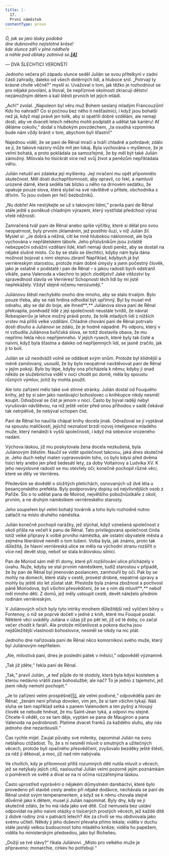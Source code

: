 ```yaml
---
title: |-
  17.
  První náměstek
contentType: prose
---
```


_Ó, jak se jaro lásky podobá  
dne dubnového nejistotné kráse!  
kde slunce září v plné nádheře  
a náhle pod oblaky zatmívá se.[**\[4\]**](./resources/undefined)_

— DVA ŠLECHTICI VERONŠTÍ

Jednoho večera při západu slunce seděl Julián se svou přítelkyní v zadní části zahrady, daleko od všech dotěrných lidí, a hluboce snil. „Potrvají ty krásné chvíle věčně?“ myslil si. Uvažoval o tom, jak těžko je rozhodnout se pro nějaké povolání, a litoval, že nepříznivé okolnosti zkracují dětství nezámožným dětem a kalí štěstí prvních let jejich mládí.

„Ach!“ zvolal. „Napoleon byl věru muž Bohem seslaný mladým Francouzům! Kdo ho nahradí? Co si počnou bez něho ti nešťastníci, i když jsou bohatší než já, když mají právě jen tolik, aby si opatřili dobré vzdělání, ale nemají dosti, aby ve dvaceti letech někoho mohli podplatit a udělat tak kariéru! Ať děláme cokoliv,“ dodal s hlubokým povzdechem, „ta osudná vzpomínka bude nám vždy bránit v tom, abychom byli šťastni!“

Najednou viděl, že se paní de Rênal mračí a tváří chladně a pohrdavě; zdálo se jí, že takové názory může mít jen lokaj. Byla vychována v myšlence, že je velmi bohatá, a proto pokládala za samozřejmé, že by měl být také Julián zámožný. Milovala ho tisíckrát více než svůj život a penězům nepřikládala váhu.

Julián netušil ani zdaleka její myšlenky. Její mračení mu opět připomnělo skutečnost. Měl dosti duchapřítomnosti, aby opravil, co řekl, a namluvil urozené dámě, která seděla tak blízko u něho na drnovém sedátku, že opakuje pouze slova, která slyšel na své návštěvě u přítele, obchodníka s dřívím. To jsou ovšem jen řeči bezbožníků.

„Nu dobře! Ale nestýkejte se už s takovými lidmi,“ pravila paní de Rênal stále ještě s poněkud chladným výrazem, který vystřídal předchozí výraz vřelé něžnosti.

Zamračená tvář paní de Rênal anebo spíše výčitky, které si dělal pro svou neopatrnost, byly prvním zklamáním, jež postihlo iluzi, v níž Julián žil. Myslel si: „Je dobrá a něžná, cítí ke mně hlubokou náklonnost, ale byla vychována v nepřátelském táboře. Jeho příslušníkům jsou zvláště nebezpeční odvážní vzdělaní lidé, kteří nemají dosti peněz, aby se dostali na nějaké slušné místo. Co by se stalo se šlechtici, kdyby nám byla dána možnost bojovat s nimi stejnou zbraní! Například, kdybych já byl verrièreským starostou, protože mám dobré úmysly a jsem počestný člověk, jako je ostatně v podstatě i pan de Rênal – s jakou radostí bych odstranil vikáře, pana Valenoda a všechno to jejich zlodějství! Jaké vítězství by spravedlnost slavila ve Verrières! Schopnosti těch lidí by mi jistě nepřekážely. Vždyť stejně ničemu nerozumějí.“

Juliánovu štěstí nechybělo onoho dne mnoho, aby se stalo trvalým. Bylo pouze třeba, aby se náš hrdina odhodlal být upřímný. Byl by musel mít odvahu, aby se dal do boje, ale ihned**_,_** Juliánova slova paní de Rênal překvapila, poněvadž lidé z její společnosti neustále tvrdili, že návrat Robespierrův je lehce možný právě proto, že tolik mladých lidí z nižších vrstev má příliš velké vzdělání. Chladné chování paní de Rênal potrvalo dosti dlouho a Juliánovi se zdálo, že je hodně nápadné. Po odporu, který v ní vzbudila Juliánova buřičská slova, se totiž dostavila obava, že mu nepřímo řekla něco nepříjemného. V jejích rysech, které byly tak čisté a naivní, když byla šťastna a daleko od nepříjemných lidí, se jasně zračilo, jak ji to bolí.

Julián se už neodvážil volně se oddávat svým snům. Protože byl klidnější a méně zamilovaný, usoudil, že by bylo neopatrné navštěvovat paní de Rênal v jejím pokoji. Bylo by lépe, kdyby ona přicházela k němu; kdyby ji snad někdo ze služebnictva viděl v noci chodit po domě, měla by spoustu různých výmluv, jichž by mohla použít.

Ale toto zařízení mělo také své stinné stránky. Julián dostal od Fouquého knihy, jež by si sám jako nastávající bohoslovec u knihkupce nikdy nesměl koupit. Odvažoval se číst je jenom v noci. Často by býval raději nebyl vyrušován návštěvou, na niž ještě večer před onou příhodou v sadě čekával tak netrpělivě, že nebýval schopen číst.

Paní de Rênal ho naučila chápat knihy docela jinak. Odvažoval se jí vyptávat na spoustu maličkostí, jejichž neznalost brzdí rozvoj inteligence mladého muže, který nenáleží k vyšší společnosti, i když má sebevíce vrozeného nadání.

Výchova láskou, již mu poskytovala žena docela nezkušená, byla Juliánovým štěstím. Naučil se vidět společnost takovou, jaká dnes skutečně je. Jeho duch nebyl maten vypravováním toho, co bylo kdysi před dvěma tisíci lety anebo jen před šedesáti lety, za doby Voltairovy a Ludvíka XV. K jeho nevýslovné radosti se mu otevřely oči; konečně pochopil různé věci, které se děly ve Verrières.

Především se dověděl o složitých pletichách, osnovaných už dvě léta u besançonského prefekta. Byly podporovány dopisy od nejvlivnějších osob z Paříže. Šlo o to udělat pana de Moirod, největšího pobožnůstkáře z okolí, prvním, a ne druhým náměstkem verrièreského starosty.

Jeho soupeřem byl velmi bohatý továrník a toho bylo rozhodně nutno zatlačit na místo druhého náměstka.

Julián konečně pochopil narážky, jež slýchal, když vznešená společnost z okolí přišla na večeři k panu de Rênal. Tato privilegovaná společnost činila totiž velké přípravy k volbě prvního náměstka, ale ostatní obyvatelé města a zejména liberálové neměli o tom tušení. Volba byla, jak známo, proto tak důležitá, že hlavní verrièreská ulice se měla na východní stranu rozšířit o více než devět stop, neboť se stala královskou silnicí.

Pan de Moriod sám měl tři domy, které při rozšiřování ulice přicházely v úvahu. Nuže, kdyby se stal prvním náměstkem, tudíž starostou v případě, že by pan de Rênal byl jmenován poslancem, zamhouřil by oči. Pak by se mohly na domech, které stály v cestě, provést drobné, nepatrné úpravy a mohly by ještě sto let zůstat stát. Přestože byla známa zbožnost a poctivost páně Moirodova, byli všichni přesvědčeni, že se s ním dá mluvit**_,_** neboť měl mnoho dětí. Z domů, jež měly ustoupit cestě, devět náleželo předním rodinám verrièreským.

V Juliánových očích byly tyto intriky mnohem důležitější než vylíčení bitvy u Fontenoy, o níž se poprvé dočetl v jedné z knih, které mu Fouqué poslal. Některé věci uváděly Juliána v úžas již po pět let, již od té doby, co začal večer chodit k faráři. Ale protože mlčenlivost a pokora ducha jsou nejdůležitější vlastnosti bohoslovce, nesměl se nikdy na nic ptát.

Jednoho dne nařizovala paní de Rênal něco komorníkovi svého muže, který byl Juliánovým nepřítelem.

„Ale, milostivá paní, dnes je poslední pátek v měsíci,“ odpověděl významně.

„Tak již jděte,“ řekla paní de Rênal.

„Tak,“ pravil Julián, „a teď půjde do té stodoly, která byla kdysi kostelem a kterou nedávno vrátili zase bohoslužbě; ale nač? To je jedno z tajemství, jež jsem nikdy nemohl pochopit.“

„Je to zařízení velmi prospěšné[\[5\]](./resources/undefined), ale velmi podivné,“ odpověděla paní de Rênal; „ženám není přístup dovolen, vím jen, že si tam všichni tykají. Náš sluha se tam například setká s panem Valenodem a ten pyšný a hloupý člověk se nebude hněvat, že mu Saint-Jean tyká, a odpoví mu stejně. Chcete-li vědět, co se tam děje, vyptám se pana de Maugiron a pana Valenoda na podrobnosti. Platíme dvacet franků za každého sluhu, aby nás jednoho dne nezardousili.“

Čas rychle míjel. Zaujat půvaby své milenky, zapomínal Julián na svou neblahou ctižádost. To, že s ní nesměl mluvit o smutných a užitečných věcech, protože byli opačného přesvědčení, zvyšovalo bezděky ještě štěstí, za něž jí děkoval, a moc, jíž nad ním nabývala.

Ve chvílích, kdy je přítomnost příliš rozumných dětí nutila mluvit o věcech, jež se netýkaly jejich citů, naslouchal Julián velmi pozorně jejím poznámkám o poměrech ve světě a díval se na ni očima rozzářenýma láskou.

Často uprostřed vyprávění o nějakém důmyslném darebáctví, které bylo provedeno při stavbě cesty anebo při nějaké dodávce, nechávala se paní de Rênal unést svým temperamentem, a když se k němu chovala stejně důvěrně jako k dětem, musel ji Julián napomínat. Byly dny, kdy se jí skutečně zdálo, že ho má ráda jako své dítě. Což nemusela bez ustání odpovídat na jeho naivní otázky o tisícerých prostých věcech, jež každé dítě z dobré rodiny zná v patnácti letech? Ale za chvíli se mu obdivovala jako svému učiteli. Někdy ji jeho duševní převaha přímo lekala; viděla v duchu stále jasněji velkou budoucnost toho mladého kněze; viděla ho papežem, viděla ho ministerským předsedou, jako byl Richelieu.

„Dožiji se tvé slávy?“ říkala Juliánovi. „Místo pro velkého muže je připraveno: monarchie, církev ho potřebují.“
